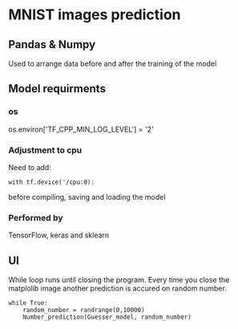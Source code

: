 # MNIST images prediction

## Pandas & Numpy 
Used to arrange data before and after the training of the model

## Model requirments
### os
os.environ['TF_CPP_MIN_LOG_LEVEL'] = '2'

### Adjustment to cpu
Need to add:
```
with tf.device('/cpu:0):
```
before compiling, saving and loading the model

### Performed by
TensorFlow, keras and sklearn

## UI
While loop runs until closing the program. Every time you close the matplolib image another prediction is accured on random number.

```
while True:
    random_number = randrange(0,10000)
    Number_prediction(Guesser_model, random_number)
```
